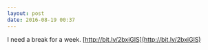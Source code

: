 ```yaml
---
layout: post
date: 2016-08-19 00:37
---
```

I need a break for a week. [http://bit.ly/2bxiGlS](http://bit.ly/2bxiGlS)

